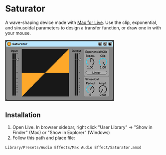 # Saturator

A wave-shaping device made with [Max for Live](https://www.ableton.com/en/live/max-for-live/). Use the clip, exponential, and sinusoidal parameters to design a transfer function, or draw one in with your mouse.

![plot](./demo.png)

## Installation

1. Open Live. In browser sidebar, right click "User Library" -> "Show in Finder" (Mac) or "Show in Explorer" (Windows)
2. Follow this path and place file:
```
Library/Presets/Audio Effects/Max Audio Effect/Saturator.amxd
```
